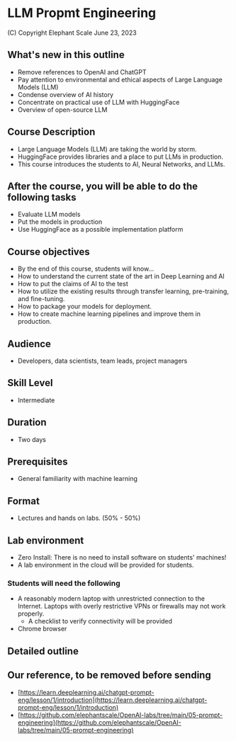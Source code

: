 # LLM Propmt Engineering

(C) Copyright Elephant Scale
June 23, 2023

## What's new in this outline

* Remove references to OpenAI and ChatGPT
* Pay attention to environmental and ethical aspects of Large Language Models (LLM)
* Condense overview of AI history
* Concentrate on practical use of LLM with HuggingFace
* Overview of open-source LLM

## Course Description

* Large Language Models (LLM) are taking the world by storm.
* HuggingFace provides libraries and a place to put LLMs in production.
* This course introduces the students to AI, Neural Networks, and LLMs. 

## After the course, you will be able to do the following tasks

* Evaluate LLM models
* Put the models in production
* Use HuggingFace as a possible implementation platform

## Course objectives
* By the end of this course, students will know...
* How to understand the current state of the art in Deep Learning and AI
* How to put the claims of AI to the test
* How to utilize the existing results through transfer learning, pre-training, and fine-tuning.
* How to package your models for deployment.
* How to create machine learning pipelines and improve them in production.

## Audience
* Developers, data scientists, team leads, project managers

## Skill Level

* Intermediate

## Duration
* Two days

## Prerequisites
* General familiarity with machine learning


## Format
* Lectures and hands on labs. (50% - 50%)


## Lab environment
* Zero Install: There is no need to install software on students' machines!
* A lab environment in the cloud will be provided for students.

### Students will need the following
* A reasonably modern laptop with unrestricted connection to the Internet. Laptops with overly restrictive VPNs or firewalls may not work properly.
    * A checklist to verify connectivity will be provided
* Chrome browser

## Detailed outline

## Our reference, to be removed before sending

* [https://learn.deeplearning.ai/chatgpt-prompt-eng/lesson/1/introduction](https://learn.deeplearning.ai/chatgpt-prompt-eng/lesson/1/introduction)
* [https://github.com/elephantscale/OpenAI-labs/tree/main/05-prompt-engineering](https://github.com/elephantscale/OpenAI-labs/tree/main/05-prompt-engineering)
